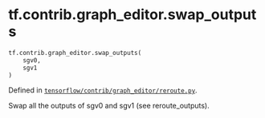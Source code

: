 <div itemscope itemtype="http://developers.google.com/ReferenceObject">
<meta itemprop="name" content="tf.contrib.graph_editor.swap_outputs" />
<meta itemprop="path" content="Stable" />
</div>

# tf.contrib.graph_editor.swap_outputs

``` python
tf.contrib.graph_editor.swap_outputs(
    sgv0,
    sgv1
)
```



Defined in [`tensorflow/contrib/graph_editor/reroute.py`](/code/stable/tensorflow/contrib/graph_editor/reroute.py).

Swap all the outputs of sgv0 and sgv1 (see reroute_outputs).